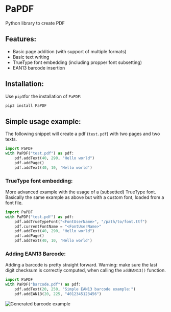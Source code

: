 # PaPDF
Python library to create PDF

## Features:
 - Basic page addition (with support of multiple formats)
 - Basic text writing
 - TrueType font embedding (including propper font subsetting)
 - EAN13 barcode insertion

## Installation:
Use `pip3`for the installation of `PaPDF`:
```bash
pip3 install PaPDF
```
## Simple usage example:

The following snippet will create a pdf (`test.pdf`) with two pages and two
texts.

```python
import PaPDF
with PaPDF("test.pdf") as pdf:
    pdf.addText(40, 290, "Hello world")
    pdf.addPage()
    pdf.addText(40, 10, 'Hello world')
```


### TrueType font embedding:
More advanced example with the usage of a (subsetted) TrueType font. Basically
the same example as above but with a custom font, loaded from a font file.
```python
import PaPDF
with PaPDF("test.pdf") as pdf:
    pdf.addTrueTypeFont("<FontUserName>", "/path/to/font.ttf")
    pdf.currentFontName = "<FontUserName>"
    pdf.addText(40, 290, "Hello world")
    pdf.addPage()
    pdf.addText(40, 10, 'Hello world')
```

### Adding EAN13 Barcode:
Adding a barcode is pretty straight forward. Warning: make sure the last digit checksum is correctly computed, when calling the `addEAN13()` function.
```python
import PaPDF
with PaPDF("barcode.pdf") as pdf:
    pdf.addText(20, 250, "Simple EAN13 barcode example:")
    pdf.addEAN13(20, 225, "4012345123456")
```
![Generated barcode example](https://raw.githubusercontent.com/gcoppex/PaPDF/master/examples/barcode.png)
